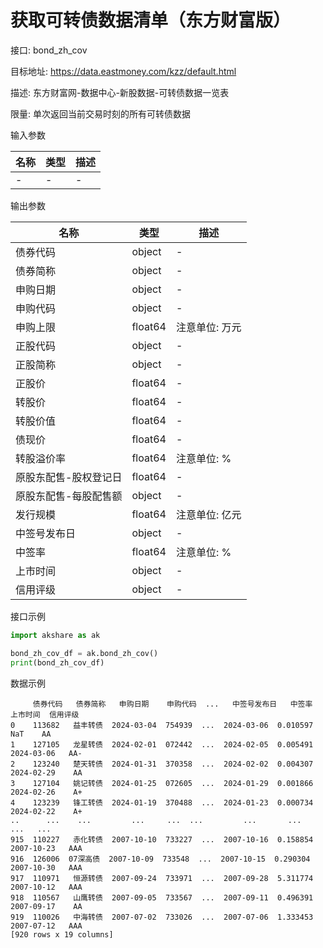# 获取可转债数据清单（东方财富版）

接口: bond_zh_cov

目标地址: <https://data.eastmoney.com/kzz/default.html>

描述: 东方财富网-数据中心-新股数据-可转债数据一览表

限量: 单次返回当前交易时刻的所有可转债数据

输入参数

| 名称  | 类型  | 描述  |
|-----|-----|-----|
| -   | -   | -   |

输出参数

| 名称          | 类型      | 描述       |
|-------------|---------|----------|
| 债券代码        | object  | -        |
| 债券简称        | object  | -        |
| 申购日期        | object  | -        |
| 申购代码        | object  | -        |
| 申购上限        | float64 | 注意单位: 万元 |
| 正股代码        | object  | -        |
| 正股简称        | object  | -        |
| 正股价         | float64 | -        |
| 转股价         | float64 | -        |
| 转股价值        | float64 | -        |
| 债现价         | float64 | -        |
| 转股溢价率       | float64 | 注意单位: %  |
| 原股东配售-股权登记日 | float64 | -        |
| 原股东配售-每股配售额 | object  | -        |
| 发行规模        | float64 | 注意单位: 亿元 |
| 中签号发布日      | object  | -        |
| 中签率         | float64 | 注意单位: %  |
| 上市时间        | object  | -        |
| 信用评级        | object  | -        |

接口示例

```python
import akshare as ak

bond_zh_cov_df = ak.bond_zh_cov()
print(bond_zh_cov_df)
```

数据示例

```text
     债券代码   债券简称   申购日期    申购代码  ...   中签号发布日   中签率  上市时间  信用评级
0    113682   益丰转债  2024-03-04  754939  ...  2024-03-06  0.010597         NaT    AA
1    127105   龙星转债  2024-02-01  072442  ...  2024-02-05  0.005491  2024-03-06   AA-
2    123240   楚天转债  2024-01-31  370358  ...  2024-02-02  0.004307  2024-02-29    AA
3    127104   姚记转债  2024-01-25  072605  ...  2024-01-29  0.001866  2024-02-26    A+
4    123239   锋工转债  2024-01-19  370488  ...  2024-01-23  0.000734  2024-02-22    A+
..      ...    ...         ...     ...  ...         ...       ...         ...   ...
915  110227   赤化转债  2007-10-10  733227  ...  2007-10-16  0.158854  2007-10-23   AAA
916  126006  07深高债  2007-10-09  733548  ...  2007-10-15  0.290304  2007-10-30   AAA
917  110971   恒源转债  2007-09-24  733971  ...  2007-09-28  5.311774  2007-10-12   AAA
918  110567   山鹰转债  2007-09-05  733567  ...  2007-09-11  0.496391  2007-09-17    AA
919  110026   中海转债  2007-07-02  733026  ...  2007-07-06  1.333453  2007-07-12   AAA
[920 rows x 19 columns]
```
